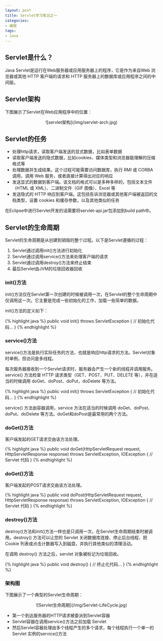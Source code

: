 ```yaml
---
layout: post
title: Servlet学习笔记之一
categories:
- 编程
tags:
- Java
---
```


## Servlet是什么？

Java Servlet是运行在Web服务器或应用服务器上的程序，它是作为来自Web 浏览器或其他 HTTP 客户端的请求和 HTTP 服务器上的数据库或应用程序之间的中间层。

## Servlet架构

下图展示了Servlet在Web应用程序中的位置：

<center>![servlet架构](/img/servlet-arch.jpg)</center>

## Servlet的任务

- 处理http请求，读取客户端发送的显式数据，比如表单数据
- 读取客户端发送的隐式数据，比如cookies、媒体类型和浏览器能理解的压缩格式等
- 处理数据并生成结果。这个过程可能需要访问数据库，执行 RMI 或 CORBA 调用，调用 Web 服务，或者直接计算得出对应的响应
- 发送显式的数据到客户端。该文档的格式可以是多种多样的，包括文本文件（HTML 或 XML）、二进制文件（GIF 图像）、Excel 等
- 发送隐式的 HTTP 响应到客户端。这包括告诉浏览器或其他客户端被返回的文档类型，设置 cookies 和缓存参数，以及其他类似的任务

在Eclipse中进行Servlet开发的话需要将servlet-api.jar包添加到build path中。

## Servlet的生命周期

Servlet的生命周期是从创建到销毁的整个过程。以下是Servlet遵循的过程：

1. Servlet通过调用init()方法进行初始化
2. Servlet通过调用service()方法来处理客户端的请求
3. Servlet通过调用destroy()方法来终止结束
4. 最后Servlet由JVM的垃圾回收器回收

### init()方法

init()方法仅在Servlet第一次创建的时候被调用一次，在Servlet的整个生命周期中仅调用这一次。它主要是完成一些初始化的工作，加载一些简单的数据。

init()方法的定义如下：

{% highlight java %}
public void init() throws ServletException {
  // 初始化代码...
}
{% endhighlight %}

### service()方法

service()方法是执行实际任务的方法，也就是响应http请求的方法。Servlet对象时单例，但访问是多线程。

每次服务器接收到一个Servlet请求时，服务器会产生一个新的线程并调用服务。service() 方法检查 HTTP 请求类型（GET、POST、PUT、DELETE 等），并在适当的时候调用 doGet、doPost、doPut，doDelete 等方法。

{% highlight java %}
public void init() throws ServletException {
  // 初始化代码...
}
{% endhighlight %}

service() 方法由容器调用，service 方法在适当的时候调用 doGet、doPost、doPut、doDelete 等方法。doGet和doPost是最常用的两个方法。

### doGet()方法

客户端发起的GET请求交由该方法处理。

{% highlight java %}
public void doGet(HttpServletRequest request,
                  HttpServletResponse response)
    throws ServletException, IOException {
    // Servlet 代码
}
{% endhighlight %}


### doGet()方法

客户端发起的POST请求交由该方法处理。

{% highlight java %}
public void doPost(HttpServletRequest request,
                   HttpServletResponse response)
    throws ServletException, IOException {
    // Servlet 代码
}
{% endhighlight %}

### destroy()方法

destroy()方法和init()方法一样也是只调用一次，在Servlet生命周期结束时被调用。destroy() 方法可以让您的 Servlet 关闭数据库连接、停止后台线程、把 Cookie 列表或点击计数器写入到磁盘，并执行其他类似的清理活动。

在调用 destroy() 方法之后，servlet 对象被标记为垃圾回收。

{% highlight java %}
public void destroy() {
  // 终止化代码...
}
{% endhighlight %}

### 架构图

下图展示了一个典型的Servlet生命周期：

<center>![Servlet生命周期](/img/Servlet-LifeCycle.jpg)</center>

- 第一个到达服务器的HTTP请求被委派到Servlet容器
- Servlet容器在调用service()方法之前加载 Servlet
- 然后Servlet容器处理由多个线程产生的多个请求，每个线程执行一个单一的 Servlet 实例的service()方法
